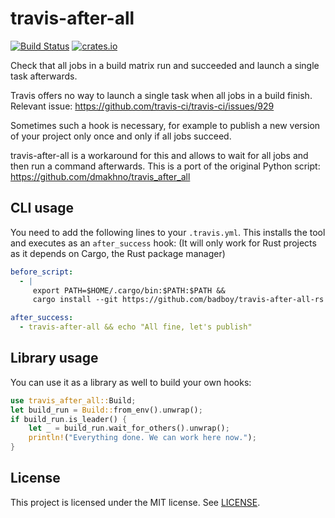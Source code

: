 # travis-after-all

[![Build Status](https://travis-ci.org/badboy/travis-after-all-rs.svg?branch=master)](https://travis-ci.org/badboy/travis-after-all-rs)
[![crates.io](http://meritbadge.herokuapp.com/travis-after-all)](https://crates.io/crates/travis-after-all)

Check that all jobs in a build matrix run and succeeded and launch a single task afterwards.

Travis offers no way to launch a single task when all jobs in a build finish.
Relevant issue: <https://github.com/travis-ci/travis-ci/issues/929>

Sometimes such a hook is necessary, for example to publish a new version of your project only once
and only if all jobs succeed.

travis-after-all is a workaround for this and allows to wait for all jobs and then run a
command afterwards.
This is a port of the original Python script: <https://github.com/dmakhno/travis_after_all>

## CLI usage

You need to add the following lines to your `.travis.yml`.
This installs the tool and executes as an `after_success` hook:
(It will only work for Rust projects as it depends on Cargo, the Rust package manager)

```yaml
before_script:
  - |
     export PATH=$HOME/.cargo/bin:$PATH:$PATH &&
     cargo install --git https://github.com/badboy/travis-after-all-rs

after_success:
  - travis-after-all && echo "All fine, let's publish"
```

## Library usage

You can use it as a library as well to build your own hooks:

```rust
use travis_after_all::Build;
let build_run = Build::from_env().unwrap();
if build_run.is_leader() {
    let _ = build_run.wait_for_others().unwrap();
    println!("Everything done. We can work here now.");
}
```

## License

This project is licensed under the MIT license. See [LICENSE](LICENSE).

